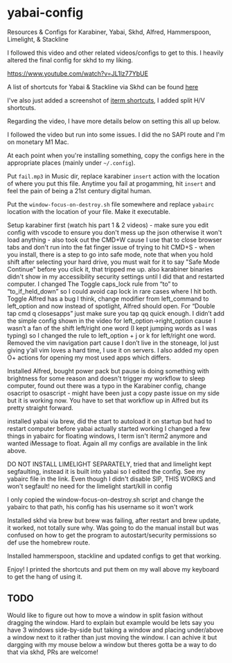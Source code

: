 # yabai-config
Resources &amp; Configs for Karabiner, Yabai, Skhd, Alfred, Hammerspoon, Limelight, &amp; Stackline

I followed this video and other related videos/configs to get to this. I heavily altered the final config for skhd to my liking.

https://www.youtube.com/watch?v=JL1lz77YbUE

A list of shortcuts for Yabai & Stackline via Skhd can be found [here](SHORTCUTS.md)

I've also just added a screenshot of [iterm shortcuts](iterm-shortcuts.png), I added split H/V shortcuts.

Regarding the video, I have more details below on setting this all up below.

I followed the video but run into some issues. I did the no SAPI route and I'm on monetary M1 Mac.

At each point when you're installing something, copy the configs here in the appropriate places (mainly under `~/.config`).

Put `fail.mp3` in Music dir, replace karabiner `insert` action with the location of where you put this file. Anytime you fail at progamming, hit `insert` and feel the pain of being a 21st century digital human.

Put the `window-focus-on-destroy.sh` file somewhere and replace `yabairc` location with the location of your file. Make it executable.

Setup karabiner first (watch his part 1 & 2 videos) - make sure you edit config with vscode to ensure you don't mess up the json otherwise it won't load anything - also took out the CMD+W cause I use that to close browser tabs and don't run into the fat finger issue of trying to hit CMD+S - when you install, there is a step to go into safe mode, note that when you hold shift after selecting your hard drive, you must wait for it to say "Safe Mode Continue" before you click it, that tripped me up. also karabiner binaries didn't show in my accessibility security settings until I did that and restarted computer. I changed The Toggle caps_lock rule from “to” to “to_if_held_down” so I could avoid cap lock in rare cases where I hit both. Toggle Alfred has a bug I think, change modifier from left_command to left_option and now instead of spotlight, Alfred should open. For “Double tap cmd q closesapps” just make sure you tap qq quick enough. I didn’t add the simple config shown in the video for left_option->right_option cause I wasn’t a fan of the shift left/right one word (I kept jumping words as I was typing) so I changed the rule to left_option + j or k for left/right one word. Removed the vim navigation part cause I don’t live in the stoneage, lol just giving y’all vim loves a hard time, I use it on servers. I also added my open O+ actions for opening my most used apps which differs. 

Installed Alfred, bought power pack but pause is doing something with brightness for some reason and doesn't trigger my workflow to sleep computer, found out there was a typo in the Karabiner config, change osacript to osascript - might have been just a copy paste issue on my side but it is working now. You have to set that workflow up in Alfred but its pretty straight forward.

installed yabai via brew, did the start to autoload it on startup but had to restart computer before yabai actually started working
I changed a few things in yabairc for floating windows, I term isn't iterm2 anymore and wanted iMessage to float. Again all my configs are available in the link above.

DO NOT INSTALL LIMELIGHT SEPARATELY, tried that and limelight kept segfaulting, instead it is built into yabai so I edited the config. See my yabairc file in the link. Even though I didn't disable SIP, THIS WORKS and won't segfault! no need for the limelight start/kill in config

I only copied the window-focus-on-destroy.sh script and change the yabairc to that path, his config has his username so it won't work

Installed skhd via brew but brew was failing, after restart and brew update, it worked, not totally sure why. Was going to do the manual install but was confused on how to get the program to autostart/security permissions so def use the homebrew route.

Installed hammerspoon, stackline and updated configs to get that working.

Enjoy! I printed the shortcuts and put them on my wall above my keyboard to get the hang of using it.

## TODO
Would like to figure out how to move a window in split fasion without dragging the window. Hard to explain but example would be lets say you have 3 windows side-by-side but taking a window and placing under/above a window next to it rather than just moving the window. I can achive it but dargging with my mouse below a window but theres gotta be a way to do that via skhd, PRs are welcome!